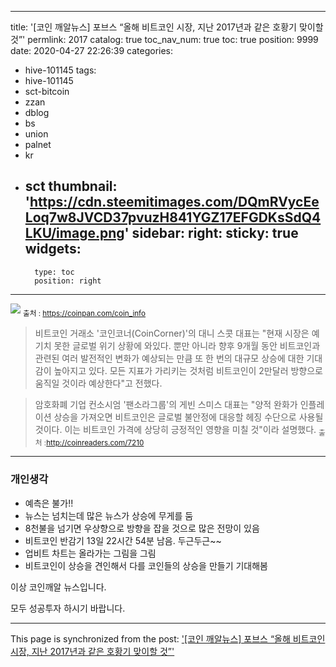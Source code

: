
---
title: '[코인 깨알뉴스] 포브스 “올해 비트코인 시장, 지난 2017년과 같은 호황기 맞이할 것”'
permlink: 2017
catalog: true
toc_nav_num: true
toc: true
position: 9999
date: 2020-04-27 22:26:39
categories:
- hive-101145
tags:
- hive-101145
- sct-bitcoin
- zzan
- dblog
- bs
- union
- palnet
- kr
- sct
thumbnail: 'https://cdn.steemitimages.com/DQmRVycEeLoq7w8JVCD37pvuzH841YGZ17EFGDKsSdQ4LKU/image.png'
sidebar:
    right:
        sticky: true
widgets:
    -
        type: toc
        position: right
---


![](https://cdn.steemitimages.com/DQmRVycEeLoq7w8JVCD37pvuzH841YGZ17EFGDKsSdQ4LKU/image.png)
<sub>출처 : https://coinpan.com/coin_info</sub>


>비트코인 거래소 '코인코너(CoinCorner)'의 대니 스콧 대표는 "현재 시장은 예기치 못한 글로벌 위기 상황에 와있다. 뿐만 아니라 향후 9개월 동안 비트코인과 관련된 여러 발전적인 변화가 예상되는 만큼 또 한 번의 대규모 상승에 대한 기대감이 높아지고 있다. 모든 지표가 가리키는 것처럼 비트코인이 2만달러 방향으로 움직일 것이라 예상한다"고 전했다.

>암호화폐 기업 컨소시엄 '팬소라그룹'의 게빈 스미스 대표는 "양적 완화가 인플레이션 상승을 가져오면 비트코인은 글로벌 불안정에 대응할 헤징 수단으로 사용될 것이다. 이는 비트코인 가격에 상당히 긍정적인 영향을 미칠 것"이라 설명했다.
<sub>출처 :http://coinreaders.com/7210</sub>

---

### 개인생각
- 예측은 불가!!
- 뉴스는 넘치는데 많은 뉴스가 상승에 무게를 둠
- 8천불을 넘기면 우상향으로 방향을 잡을 것으로 많은 전망이 있음
- 비트코인 반감기 13일 22시간 54분 남음.  두근두근~~
- 업비트 차트는 올라가는 그림을 그림
- 비트코인이 상승을 견인해서 다를 코인들의 상승을 만들기 기대해봄

이상 코인깨알 뉴스입니다. 

모두 성공투자 하시기 바랍니다.

- - -

This page is synchronized from the post: ['[코인 깨알뉴스] 포브스 “올해 비트코인 시장, 지난 2017년과 같은 호황기 맞이할 것”'](https://steemit.com/@kibumh/2017)
